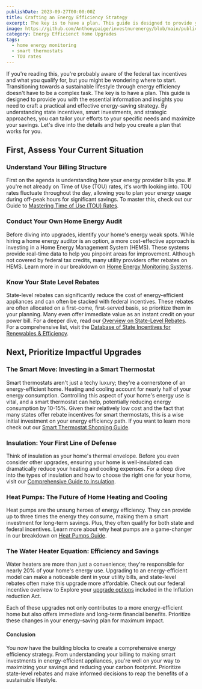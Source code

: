 ```yaml
---
publishDate: 2023-09-27T00:00:00Z
title: Crafting an Energy Efficiency Strategy
excerpt: The key is to have a plan. This guide is designed to provide you with the essential information and insights you need to craft a practical and effective energy-saving strategy.
image: https://github.com/Anthonypaige/investnurenergy/blob/main/public/images/cover-art/EEHU-2-cover-art.png?raw=true
category: Energy Efficienct Home Upgrades
tags:
  - home energy monitoring
  - smart thermostats
  - TOU rates
---
```


If you're reading this, you're probably aware of the federal tax incentives and what you qualify for, but you might be wondering where to start. Transitioning towards a sustainable lifestyle through energy efficiency doesn't have to be a complex task. The key is to have a plan. This guide is designed to provide you with the essential information and insights you need to craft a practical and effective energy-saving strategy. By understanding state incentives, smart investments, and strategic approaches, you can tailor your efforts to your specific needs and maximize your savings. Let's dive into the details and help you create a plan that works for you.

## **First, Assess Your Current Situation**

### **Understand Your Billing Structure**

First on the agenda is understanding how your energy provider bills you. If you're not already on Time of Use (TOU) rates, it's worth looking into. TOU rates fluctuate throughout the day, allowing you to plan your energy usage during off-peak hours for significant savings. To master this, check out our Guide to [Mastering Time of Use (TOU) Rates](investinyourenergy.com/mastering-time-of-use-rate-strategies-for-smart-energy).

### **Conduct Your Own Home Energy Audit**

Before diving into upgrades, identify your home's energy weak spots. While hiring a home energy auditor is an option, a more cost-effective approach is investing in a Home Energy Management System (HEMS). These systems provide real-time data to help you pinpoint areas for improvement. Although not covered by federal tax credits, many utility providers offer rebates on HEMS. Learn more in our breakdown on [Home Energy Monitoring Systems](investinyourenergy.com/home-energy-monitoring-your-guide-to-energy-efficiency).

### **Know Your State Level Rebates**

State-level rebates can significantly reduce the cost of energy-efficient appliances and can often be stacked with federal incentives. These rebates are often allocated on a first-come, first-served basis, so prioritize them in your planning. Many even offer immediate value as an instant credit on your power bill. For a deeper dive, read our [Overview on State-Level Rebates](investinyourenegy.com/state-level-energy-efficient-incentives-overview). For a comprehensive list, visit the
[Database of State Incentives for Renewables & Efficiency](https://www.dsireusa.org/).

## **Next, Prioritize Impactful Upgrades**

### **The Smart Move: Investing in a Smart Thermostat**

Smart thermostats aren't just a techy luxury; they're a cornerstone of an energy-efficient home. Heating and cooling account for nearly half of your energy consumption. Controlling this aspect of your home's energy use is vital, and a smart thermostat can help, potentially reducing energy consumption by 10-15%. Given their relatively low cost and the fact that many states offer rebate incentives for smart thermostats, this is a wise initial investment on your energy efficiency path. If you want to learn more check out our
[Smart Thermostat Shopping Guide](investinyourenergy.com/smart-thermostat-shopping-guide-what-you-need-to-know).

### **Insulation: Your First Line of Defense**

Think of insulation as your home's thermal envelope. Before you even consider other upgrades, ensuring your home is well-insulated can dramatically reduce your heating and cooling expenses. For a deep dive into the types of insulation and how to choose the right one for your home, visit our [Comprehensive Guide to Insulation](a-comprehensive-guide-to-weatherization-and-energy-efficiency).

### **Heat Pumps: The Future of Home Heating and Cooling**

Heat pumps are the unsung heroes of energy efficiency. They can provide up to three times the energy they consume, making them a smart investment for long-term savings. Plus, they often qualify for both state and federal incentives. Learn more about why heat pumps are a game-changer in our breakdown on [Heat Pumps Guide](investinyourenergy.com/whats-a-heat-pump-and-why-do-i-need-to-know).

### **The Water Heater Equation: Efficiency and Savings**

Water heaters are more than just a convenience; they're responsible for nearly 20% of your home's energy use. Upgrading to an energy-efficient model can make a noticeable dent in your utility bills, and state-level rebates often make this upgrade more affordable. Check out our federal incentive overivew to Explore your [upgrade options](investinyourenergy.com/water-heaters-federal-incentives-overview) included in the Inflation reduction Act.

Each of these upgrades not only contributes to a more energy-efficient home but also offers immediate and long-term financial benefits. Prioritize these changes in your energy-saving plan for maximum impact.

#### **Conclusion**

You now have the building blocks to create a comprehensive energy efficiency strategy. From understanding your billing to making smart investments in energy-efficient appliances, you're well on your way to maximizing your savings and reducing your carbon footprint. Prioritize state-level rebates and make informed decisions to reap the benefits of a sustainable lifestyle.
